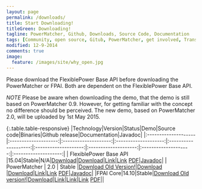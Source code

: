 ```yaml
---
layout: page
permalink: /downloads/
title: Start Downloading!
titleGreen: Downloading!
tagline: PowerMatcher, Github, Downloads, Source Code, Documentation 
tags: [Community, open source, Gitub, PowerMatcher, get involved, Transactive Energy]
modified: 12-9-2014
comments: true
image:
  feature: /images/site/why_open.jpg
---
```


Please download the FlexiblePower Base API before downloading the PowerMatcher or FPAI. Both are dependent on the FlexiblePower Base API.

_NOTE_ Please be aware when downloading the demo, that the demo is still based on PowerMatcher 0.9. However, for getting familiar with the concept no difference should be perceived. The new demo, based on PowerMatcher 2.0, will be uploaded by 1st May 2015. 

{:.table.table-responsive}
|Technology|Version|Status|Demo|Source code|Binaries|Github release|Documentation|Javadoc| 
|:--------------------|:--------------------:|:--------------------:|:--------------------:|:--------------------:|:--------------------:|:--------------------:|:--------------------:|:--------------------:|
| FlexiblePower Base API |15.04|Stable|N/A|[Download](https://github.com/flexiblepower/flexiblepower-base/archive/15.04.zip)|[Download](https://github.com/flexiblepower/flexiblepower-base/releases/download/15.04/flexiblepower-base-bundles-release-15-04.zip)|[Link](https://github.com/flexiblepower/flexiblepower-base/releases)|[Link](http://fpai-ci.sensorlab.tno.nl/builds/fpai-documentation/v14.10/html/) [PDF](http://fpai-ci.sensorlab.tno.nl/builds/fpai-documentation/v14.10/fpai-v14.10-documentation.pdf)|[Javadoc](http://flexiblepower.github.io/javadoc/base/15.04/index.html)|
| PowerMatcher | 2.0 | Stable |[Download Old Version!](https://github.com/flexiblepower/flexiblepower.github.io/blob/master/download/PowerMatcherSuite_13.10_Demo.zip?raw=true)|[Download](https://github.com/flexiblepower/powermatcher/archive/v2.0.zip) |[Download](https://github.com/flexiblepower/powermatcher/releases/download/v2.0/powermatcher-bundles-release-2.0.zip)|[Link](https://github.com/flexiblepower/powermatcher/releases)|[Link](http://fpai-ci.sensorlab.tno.nl/builds/powermatcher-documentation/master/html/) [PDF](http://fpai-ci.sensorlab.tno.nl/builds/powermatcher-documentation/master/fpai-master-documentation.pdf)|[Javadoc](http://flexiblepower.github.io/javadoc/powermatcher/v2.0/index.html)| 
|FPAI Core|14.10|Stable|[Download Old version!](https://github.com/flexiblepower/flexiblepower.github.io/blob/master/download/PowerMatcherSuite_13.10_Demo.zip?raw=true)|[Download](https://github.com/flexiblepower/fpai-core/archive/v14.10.zip)|[Link](https://github.com/flexiblepower/fpai-core/releases)|[Link](https://github.com/flexiblepower/fpai-core/releases)|[Link](http://fpai-ci.sensorlab.tno.nl/builds/fpai-documentation/v14.10/html/) [PDF](http://fpai-ci.sensorlab.tno.nl/builds/fpai-documentation/v14.10/fpai-v14.10-documentation.pdf)||
 
